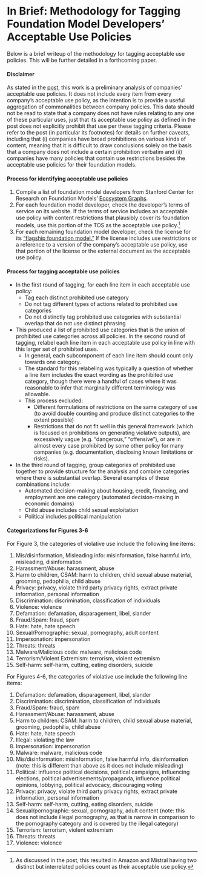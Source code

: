 # In Brief: Methodology for Tagging Foundation Model Developers’ Acceptable Use Policies


Below is a brief writeup of the methodology for tagging acceptable use policies. This will be further detailed in a forthcoming paper.

#### Disclaimer
As stated in the [post](https://crfm.stanford.edu/2024/04/08/aups.html), this work is a preliminary analysis of companies’ acceptable use policies. It does not include every item from every company’s acceptable use policy, as the intention is to provide a useful aggregation of commonalities between company policies. This data should not be read to state that a company does not have rules relating to any one of these particular uses, just that its acceptable use policy as defined in the post does not explicitly prohibit that use per these tagging criteria. Please refer to the post (in particular its footnotes) for details on further caveats, including that (i) companies have broad prohibitions on various kinds of content, meaning that it is difficult to draw conclusions solely on the basis that a company does not include a certain prohibition verbatim and (ii) companies have many policies that contain use restrictions besides the acceptable use policies for their foundation models.

#### Process for identifying acceptable use policies
1. Compile a list of foundation model developers from Stanford Center for Research on Foundation Models’ [Ecosystem Graphs](https://crfm.stanford.edu/ecosystem-graphs/index.html?mode=table).
2. For each foundation model developer, check the developer’s terms of service on its website. If the terms of service includes an acceptable use policy with content restrictions that plausibly cover its foundation models, use this portion of the TOS as the acceptable use policy.[^1]
3. For each remaining foundation model developer, check the license for its [“flagship foundation model.”](https://arxiv.org/abs/2310.12941) If the license includes use restrictions or a reference to a version of the company’s acceptable use policy, use that portion of the license or the external document as the acceptable use policy.

#### Process for tagging acceptable use policies

* In the first round of tagging, for each line item in each acceptable use policy:
  * Tag each distinct prohibited use category 
  * Do not tag different types of actions related to prohibited use categories
  * Do not distinctly tag prohibited use categories with substantial overlap that do not use distinct phrasing
* This produced a list of prohibited use categories that is the union of prohibited use categories across all policies. In the second round of tagging, relabel each line item in each acceptable use policy in line with this larger set of prohibited uses. 
  * In general, each subcomponent of each line item should count only towards one category. 
  * The standard for this relabeling was typically a question of whether a line item includes the exact wording as the prohibited use category, though there were a handful of cases where it was reasonable to infer that marginally different terminology was allowable.
  * This process excluded:
    * Different formulations of restrictions on the same category of use (to avoid double counting and produce distinct categories to the extent possible)
    * Restrictions that do not fit well in this general framework (which is focused on prohibitions on generating violative outputs), are excessively vague (e.g. “dangerous,” “offensive”), or are in almost every case prohibited by some other policy for many companies (e.g. documentation, disclosing known limitations or risks). 
* In the third round of tagging, group categories of prohibited use together to provide structure for the analysis and combine categories where there is substantial overlap. Several examples of these combinations include:
  * Automated decision-making about housing, credit, financing, and employment are one category (automated decision-making in economic domains)
  * Child abuse includes child sexual exploitation
  * Political includes political manipulation

#### Categorizations for Figures 3-6

For Figure 3, the categories of violative use include the following line items:
1. Mis/disinformation, Misleading info: misinformation, false harmful info, misleading, disinformation
2. Harassment/Abuse: harassment, abuse
3. Harm to children, CSAM: harm to children, child sexual abuse material, grooming, pedophilia, child abuse
4. Privacy: privacy, violate third party privacy rights, extract private information, personal information
5. Discrimination: discrimination, classification of individuals
6. Violence: violence
7. Defamation: defamation, disparagement, libel, slander
8. Fraud/Spam: fraud, spam
9. Hate: hate, hate speech
10. Sexual/Pornographic: sexual, pornography, adult content
11. Impersonation: impersonation
12. Threats: threats
13. Malware/Malicious code: malware, malicious code
14. Terrorism/Violent Extremism: terrorism, violent extremism
15. Self-harm: self-harm, cutting, eating disorders, suicide

For Figures 4-6, the categories of violative use include the following line items:
1. Defamation: defamation, disparagement, libel, slander
2. Discrimination: discrimination, classification of individuals
3. Fraud/Spam: fraud, spam
4. Harassment/Abuse: harassment, abuse
5. Harm to children: CSAM: harm to children, child sexual abuse material, grooming, pedophilia, child abuse
6. Hate: hate, hate speech
7. Illegal: violating the law
8. Impersonation: impersonation
9. Malware: malware, malicious code
10. Mis/disinformation: misinformation, false harmful info, disinformation (note: this is different than above as it does not include misleading)
11. Political: influence political decisions, political campaigns, influencing elections, political advertisements/propaganda, influence political opinions, lobbying, political advocacy, discouraging voting
12. Privacy: privacy, violate third party privacy rights, extract private information, personal information
13. Self-harm: self-harm, cutting, eating disorders, suicide
14. Sexual/pornographic: sexual, pornography, adult content (note: this does not include illegal pornography, as that is narrow in comparison to the pornography category and is covered by the illegal category)
15. Terrorism: terrorism, violent extremism
16. Threats: threats
17. Violence: violence

[^1]: As discussed in the post, this resulted in Amazon and Mistral having two distinct but interrelated policies count as their acceptable use policy. 
